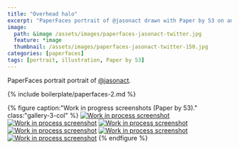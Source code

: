 ```yaml
---
title: "Overhead halo"
excerpt: "PaperFaces portrait of @jasonact drawn with Paper by 53 on an iPad."
image: 
  path: &image /assets/images/paperfaces-jasonact-twitter.jpg 
  feature: *image
  thumbnail: /assets/images/paperfaces-jasonact-twitter-150.jpg
categories: [paperfaces]
tags: [portrait, illustration, Paper by 53]
---
```


PaperFaces portrait portrait of [@jasonact](https://twitter.com/jasonact).

{% include boilerplate/paperfaces-2.md %}

{% figure caption:"Work in progress screenshots (Paper by 53)." class:"gallery-3-col" %}
[![Work in process screenshot](/assets/images/paperfaces-jasonact-process-1-600.jpg)](/assets/images/paperfaces-jasonact-process-1-lg.jpg)
[![Work in process screenshot](/assets/images/paperfaces-jasonact-process-2-600.jpg)](/assets/images/paperfaces-jasonact-process-2-lg.jpg)
[![Work in process screenshot](/assets/images/paperfaces-jasonact-process-3-600.jpg)](/assets/images/paperfaces-jasonact-process-3-lg.jpg)
[![Work in process screenshot](/assets/images/paperfaces-jasonact-process-4-600.jpg)](/assets/images/paperfaces-jasonact-process-4-lg.jpg)
[![Work in process screenshot](/assets/images/paperfaces-jasonact-process-5-600.jpg)](/assets/images/paperfaces-jasonact-process-5-lg.jpg)
[![Work in process screenshot](/assets/images/paperfaces-jasonact-process-6-600.jpg)](/assets/images/paperfaces-jasonact-process-6-lg.jpg)
{% endfigure %}
